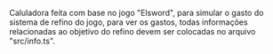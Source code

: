 Caluladora feita com base no jogo "Elsword", para simular o gasto do sistema de refino do jogo, para ver os gastos, todas informações relacionadas ao objetivo do refino devem ser colocadas no arquivo "src/info.ts".
